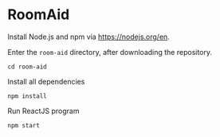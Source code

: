 # RoomAid

Install Node.js and npm via https://nodejs.org/en.

Enter the ``room-aid`` directory, after downloading the repository.

``
cd room-aid
``

Install all dependencies

``
npm install
``

Run ReactJS program

``
npm start
``

